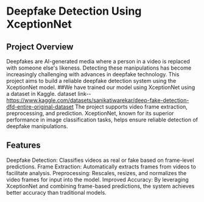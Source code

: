# Deepfake Detection Using XceptionNet
## Project Overview
Deepfakes are AI-generated media where a person in a video is replaced with someone else's likeness. Detecting these manipulations has become increasingly challenging with advances in deepfake technology. This project aims to build a reliable deepfake detection system using the XceptionNet model.
##We have trained our model using XceptionNet using a dataset in Kaggle.
dataset link-- https://www.kaggle.com/datasets/sanikatiwarekar/deep-fake-detection-dfd-entire-original-dataset
The project supports video frame extraction, preprocessing, and prediction. XceptionNet, known for its superior performance in image classification tasks, helps ensure reliable detection of deepfake manipulations.

## Features
Deepfake Detection: Classifies videos as real or fake based on frame-level predictions.
Frame Extraction: Automatically extracts frames from videos to facilitate analysis.
Preprocessing: Rescales, resizes, and normalizes the video frames for input into the model.
Improved Accuracy: By leveraging XceptionNet and combining frame-based predictions, the system achieves better accuracy than traditional models.


